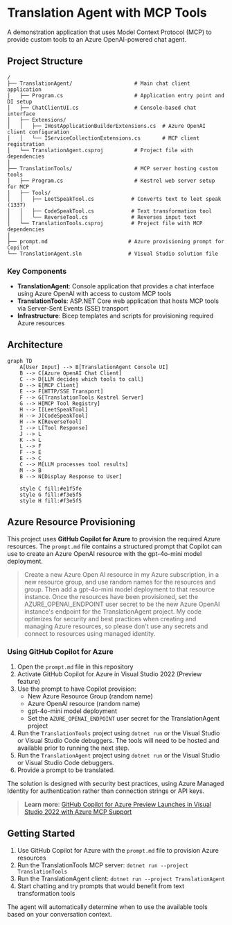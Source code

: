 # Translation Agent with MCP Tools

A demonstration application that uses Model Context Protocol (MCP) to provide custom tools to an Azure OpenAI-powered chat agent.

## Project Structure

```
/
├── TranslationAgent/                    # Main chat client application
│   ├── Program.cs                       # Application entry point and DI setup
│   ├── ChatClientUI.cs                  # Console-based chat interface
│   ├── Extensions/
│   │   ├── IHostApplicationBuilderExtensions.cs  # Azure OpenAI client configuration
│   │   └── IServiceCollectionExtensions.cs       # MCP client registration
│   └── TranslationAgent.csproj          # Project file with dependencies
│
├── TranslationTools/                    # MCP server hosting custom tools
│   ├── Program.cs                       # Kestrel web server setup for MCP
│   ├── Tools/
│   │   ├── LeetSpeakTool.cs            # Converts text to leet speak (1337)
│   │   ├── CodeSpeakTool.cs            # Text transformation tool
│   │   └── ReverseTool.cs              # Reverses input text
│   └── TranslationTools.csproj         # Project file with MCP dependencies
│
├── prompt.md                          # Azure provisioning prompt for Copilot
└── TranslationAgent.sln               # Visual Studio solution file
```

### Key Components

- **TranslationAgent**: Console application that provides a chat interface using Azure OpenAI with access to custom MCP tools
- **TranslationTools**: ASP.NET Core web application that hosts MCP tools via Server-Sent Events (SSE) transport
- **Infrastructure**: Bicep templates and scripts for provisioning required Azure resources

## Architecture

```mermaid
graph TD
    A[User Input] --> B[TranslationAgent Console UI]
    B --> C[Azure OpenAI Chat Client]
    C --> D[LLM decides which tools to call]
    D --> E[MCP Client]
    E --> F[HTTP/SSE Transport]
    F --> G[TranslationTools Kestrel Server]
    G --> H[MCP Tool Registry]
    H --> I[LeetSpeakTool]
    H --> J[CodeSpeakTool] 
    H --> K[ReverseTool]
    I --> L[Tool Response]
    J --> L
    K --> L
    L --> F
    F --> E
    E --> C
    C --> M[LLM processes tool results]
    M --> B
    B --> N[Display Response to User]
    
    style C fill:#e1f5fe
    style G fill:#f3e5f5
    style H fill:#f3e5f5
```

## Azure Resource Provisioning

This project uses **GitHub Copilot for Azure** to provision the required Azure resources. The `prompt.md` file contains a structured prompt that Copilot can use to create an Azure OpenAI resource with the gpt-4o-mini model deployment.

> Create a new Azure Open AI resource in my Azure subscription, in a new resource group, and use random names for the resources and group. Then add a gpt-4o-mini model deployment to that resource instance. Once the resources have been provisioned, set the AZURE_OPENAI_ENDPOINT user secret to be the new Azure OpenAI instance's endpoint for the TranslationAgent project. My code optimizes for security and best practices when creating and managing Azure resources, so please don't use any secrets and connect to resources using managed identity.

### Using GitHub Copilot for Azure

1. Open the `prompt.md` file in this repository
2. Activate GitHub Copilot for Azure in Visual Studio 2022 (Preview feature)
3. Use the prompt to have Copilot provision:
   - New Azure Resource Group (random name)
   - Azure OpenAI resource (random name)
   - gpt-4o-mini model deployment
   - Set the `AZURE_OPENAI_ENDPOINT` user secret for the TranslationAgent project
4. Run the `TranslationTools` project using `dotnet run` or the Visual Studio or Visual Studio Code debuggers. The tools will need to be hosted and available prior to running the next step. 
5. Run the `TranslationAgent` project using `dotnet run` or the Visual Studio or Visual Studio Code debuggers. 
6. Provide a prompt to be translated.

The solution is designed with security best practices, using Azure Managed Identity for authentication rather than connection strings or API keys.

> **Learn more**: [GitHub Copilot for Azure Preview Launches in Visual Studio 2022 with Azure MCP Support](https://devblogs.microsoft.com/visualstudio/github-copilot-for-azure-preview-launches-in-visual-studio-2022-with-azure-mcp-support/)

## Getting Started

1. Use GitHub Copilot for Azure with the `prompt.md` file to provision Azure resources
2. Run the TranslationTools MCP server: `dotnet run --project TranslationTools`
3. Run the TranslationAgent client: `dotnet run --project TranslationAgent`
4. Start chatting and try prompts that would benefit from text transformation tools

The agent will automatically determine when to use the available tools based on your conversation context.
